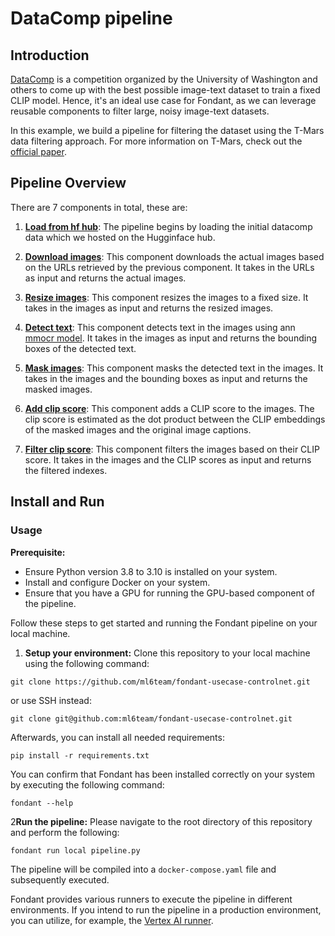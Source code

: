 # DataComp pipeline

## Introduction

[DataComp](https://www.datacomp.ai/) is a competition organized by the University of Washington and
others to come up with the best possible image-text dataset to train a fixed CLIP model. Hence, it's
an ideal use case for Fondant, as we can leverage reusable components to filter large, noisy
image-text datasets.

In this example, we build a pipeline for filtering the dataset using the T-Mars data filtering
approach. For more information on T-Mars, check out
the [official paper](https://arxiv.org/pdf/2307.03132.pdf).

## Pipeline Overview

There are 7 components in total, these are:

1. [**Load from hf hub**](components/generate_prompts): The pipeline begins by loading the initial
   datacomp data which we hosted on the Hugginface hub.

2. [**Download images**](https://github.com/ml6team/fondant/tree/main/components/download_images):
   This component downloads the actual images based on the URLs retrieved by the previous component.
   It takes in the URLs as input and returns the actual images.

3. [**Resize images**](https://github.com/ml6team/fondant/tree/main/components/resize_images): This
   component resizes the images to a fixed size. It takes in the images as input and returns the
   resized images.

4. [**Detect text**](components/detect_text): This component detects text in the images using
   ann [mmocr model](https://github.com/locuslab/T-MARS/tree/main/dataset2metadata/text_detection).
   It takes in the images as input and returns the bounding boxes of the detected text.

5. [**Mask images**](components/mask_images): This component masks the detected text in the images.
   It takes in the images and the bounding boxes as input and returns the masked images.

6. [**Add clip score**](components/add_clip_score): This component adds a CLIP score to the images.
   The clip score is estimated as the dot product between the CLIP embeddings of the masked images
   and the original image captions.

7. [**Filter clip score**](components/filter_clip_score): This component filters the images based on
   their CLIP score. It takes in the images and the CLIP scores as input and returns the filtered
   indexes.

## Install and Run

### Usage

**Prerequisite:**

- Ensure Python version 3.8 to 3.10 is installed on your system.
- Install and configure Docker on your system.
- Ensure that you have a GPU for running the GPU-based component of the pipeline.

Follow these steps to get started and running the Fondant pipeline on your local machine.

1. **Setup your environment:** Clone this repository to your local machine using the following
   command:

```shell
git clone https://github.com/ml6team/fondant-usecase-controlnet.git
```

or use SSH instead:

```shell
git clone git@github.com:ml6team/fondant-usecase-controlnet.git
```

Afterwards, you can install all needed requirements:

```shell
pip install -r requirements.txt
```

You can confirm that Fondant has been installed correctly on your system by executing the following
command:

```shell
fondant --help
```

2**Run the pipeline:** Please navigate to the root directory of this repository and perform the
following:

```shell
fondant run local pipeline.py
```

The pipeline will be compiled into a `docker-compose.yaml` file and subsequently executed.

Fondant provides various runners to execute the pipeline in different environments. If you intend to
run the pipeline in a production environment, you can utilize, for example,
the [Vertex AI runner](https://fondant.ai/en/latest/pipeline/#vertex-runner).